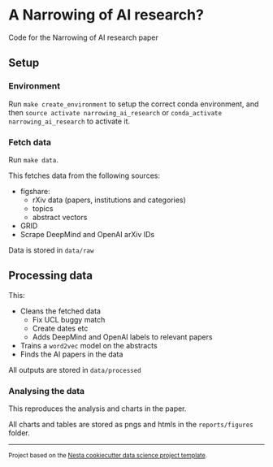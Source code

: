 A Narrowing of AI research?
==============================

Code for the Narrowing of AI research paper

## Setup

### Environment

Run `make create_environment` to setup the correct conda environment, and then `source activate narrowing_ai_research` or `conda_activate narrowing_ai_research` to activate it.

### Fetch data

Run `make data`.

This fetches data from the following sources:

* figshare:
  * rXiv data (papers, institutions and categories)
  * topics
  * abstract vectors
* GRID
* Scrape DeepMind and OpenAI arXiv IDs

Data is stored in `data/raw`

## Processing data

This:

* Cleans the fetched data
  * Fix UCL buggy match
  * Create dates etc
  * Adds DeepMind and OpenAI labels to relevant papers
* Trains a `word2vec` model on the abstracts
* Finds the AI papers in the data

All outputs are stored in `data/processed`

### Analysing the data

This reproduces the analysis and charts in the paper. 

All charts and tables are stored as pngs and htmls in the `reports/figures` folder.


--------

<p><small>Project based on the <a target="_blank" href="https://github.com/nestauk/cookiecutter-data-science-nesta">Nesta cookiecutter data science project template</a>.</small></p>
